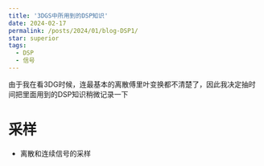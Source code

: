```yaml
---
title: '3DGS中所用到的DSP知识'
date: 2024-02-17
permalink: /posts/2024/01/blog-DSP1/
star: superior
tags:
  - DSP
  - 信号
---
```



由于我在看3DG时候，连最基本的离散傅里叶变换都不清楚了，因此我决定抽时间把里面用到的DSP知识稍微记录一下

# 采样

* 离散和连续信号的采样




